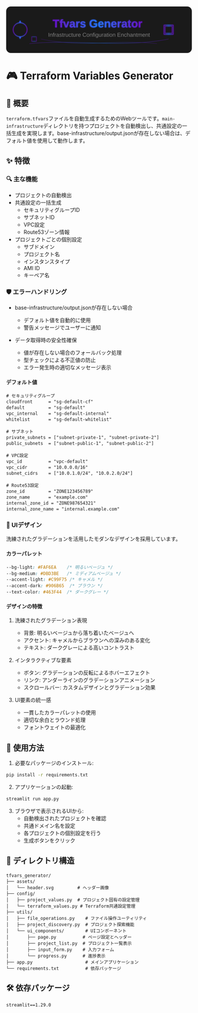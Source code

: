 <p align="center">
  <img src="./assets/header.svg" alt="Terraform Variables Generator">

  # 🎮 Terraform Variables Generator
</p>

## 🌟 概要

`terraform.tfvars`ファイルを自動生成するためのWebツールです。`main-infrastructure`ディレクトリを持つプロジェクトを自動検出し、共通設定の一括生成を実現します。base-infrastructure/output.jsonが存在しない場合は、デフォルト値を使用して動作します。

## ✨ 特徴

### 🔍 主な機能

- プロジェクトの自動検出
- 共通設定の一括生成
  - セキュリティグループID
  - サブネットID
  - VPC設定
  - Route53ゾーン情報
- プロジェクトごとの個別設定
  - サブドメイン
  - プロジェクト名
  - インスタンスタイプ
  - AMI ID
  - キーペア名

### 🛡️ エラーハンドリング

- base-infrastructure/output.jsonが存在しない場合
  - デフォルト値を自動的に使用
  - 警告メッセージでユーザーに通知

- データ取得時の安全性確保
  - 値が存在しない場合のフォールバック処理
  - 型チェックによる不正値の防止
  - エラー発生時の適切なメッセージ表示

#### デフォルト値

```hcl
# セキュリティグループ
cloudfront      = "sg-default-cf"
default         = "sg-default"
vpc_internal    = "sg-default-internal"
whitelist       = "sg-default-whitelist"

# サブネット
private_subnets = ["subnet-private-1", "subnet-private-2"]
public_subnets  = ["subnet-public-1", "subnet-public-2"]

# VPC設定
vpc_id          = "vpc-default"
vpc_cidr        = "10.0.0.0/16"
subnet_cidrs    = ["10.0.1.0/24", "10.0.2.0/24"]

# Route53設定
zone_id         = "ZONE123456789"
zone_name       = "example.com"
internal_zone_id = "ZONE987654321"
internal_zone_name = "internal.example.com"
```

### 🎨 UIデザイン

洗練されたグラデーションを活用したモダンなデザインを採用しています。

#### カラーパレット

```css
--bg-light: #FAF6EA    /* 明るいベージュ */
--bg-medium: #DBD3BE   /* ミディアムベージュ */
--accent-light: #C99F75 /* キャメル */
--accent-dark: #906B65  /* ブラウン */
--text-color: #463F44  /* ダークグレー */
```

#### デザインの特徴

1. 洗練されたグラデーション表現
   - 背景: 明るいベージュから落ち着いたベージュへ
   - アクセント: キャメルからブラウンへの深みのある変化
   - テキスト: ダークグレーによる高いコントラスト

2. インタラクティブな要素
   - ボタン: グラデーションの反転によるホバーエフェクト
   - リンク: アンダーラインのグラデーションアニメーション
   - スクロールバー: カスタムデザインとグラデーション効果

3. UI要素の統一感
   - 一貫したカラーパレットの使用
   - 適切な余白とラウンド処理
   - フォントウェイトの最適化

## 🚀 使用方法

1. 必要なパッケージのインストール:
```bash
pip install -r requirements.txt
```

2. アプリケーションの起動:
```bash
streamlit run app.py
```

3. ブラウザで表示されるUIから:
   - 自動検出されたプロジェクトを確認
   - 共通ドメイン名を設定
   - 各プロジェクトの個別設定を行う
   - 生成ボタンをクリック

## 📁 ディレクトリ構造

```
tfvars_generator/
├── assets/
│   └── header.svg         # ヘッダー画像
├── config/
│   ├── project_values.py  # プロジェクト固有の設定管理
│   └── terraform_values.py # Terraform共通設定管理
├── utils/
│   ├── file_operations.py    # ファイル操作ユーティリティ
│   ├── project_discovery.py  # プロジェクト探索機能
│   └── ui_components/        # UIコンポーネント
│       ├── page.py          # ページ設定とヘッダー
│       ├── project_list.py  # プロジェクト一覧表示
│       ├── input_form.py    # 入力フォーム
│       └── progress.py      # 進捗表示
├── app.py                    # メインアプリケーション
└── requirements.txt          # 依存パッケージ
```

## 🛠️ 依存パッケージ

```
streamlit==1.29.0
